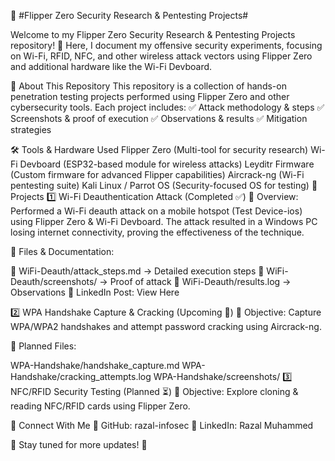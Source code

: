 🔐 #Flipper Zero Security Research & Pentesting Projects#

Welcome to my Flipper Zero Security Research & Pentesting Projects repository! 🚀 Here, I document my offensive security experiments, focusing on Wi-Fi, RFID, NFC, and other wireless attack vectors using Flipper Zero and additional hardware like the Wi-Fi Devboard.

📌 About This Repository
This repository is a collection of hands-on penetration testing projects performed using Flipper Zero and other cybersecurity tools. Each project includes:
✅ Attack methodology & steps
✅ Screenshots & proof of execution
✅ Observations & results
✅ Mitigation strategies

🛠️ Tools & Hardware Used
Flipper Zero (Multi-tool for security research)
Wi-Fi Devboard (ESP32-based module for wireless attacks)
Leyditr Firmware (Custom firmware for advanced Flipper capabilities)
Aircrack-ng (Wi-Fi pentesting suite)
Kali Linux / Parrot OS (Security-focused OS for testing)
🚀 Projects
1️⃣ Wi-Fi Deauthentication Attack (Completed ✅)
📌 Overview: Performed a Wi-Fi deauth attack on a mobile hotspot (Test Device-ios) using Flipper Zero & Wi-Fi Devboard. The attack resulted in a Windows PC losing internet connectivity, proving the effectiveness of the technique.

📂 Files & Documentation:

📜 WiFi-Deauth/attack_steps.md → Detailed execution steps
📸 WiFi-Deauth/screenshots/ → Proof of attack
📝 WiFi-Deauth/results.log → Observations
🔗 LinkedIn Post: View Here

2️⃣ WPA Handshake Capture & Cracking (Upcoming 🔄)
📌 Objective: Capture WPA/WPA2 handshakes and attempt password cracking using Aircrack-ng.

📂 Planned Files:

WPA-Handshake/handshake_capture.md
WPA-Handshake/cracking_attempts.log
WPA-Handshake/screenshots/
3️⃣ NFC/RFID Security Testing (Planned ⏳)
📌 Objective: Explore cloning & reading NFC/RFID cards using Flipper Zero.

📢 Connect With Me
📌 GitHub: razal-infosec
📌 LinkedIn: Razal Muhammed


🔔 Stay tuned for more updates! 🚀
